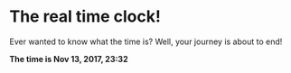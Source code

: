 # The real time clock!

Ever wanted to know what the time is? Well, your journey is about to end!

**The time is Nov 13, 2017, 23:32**